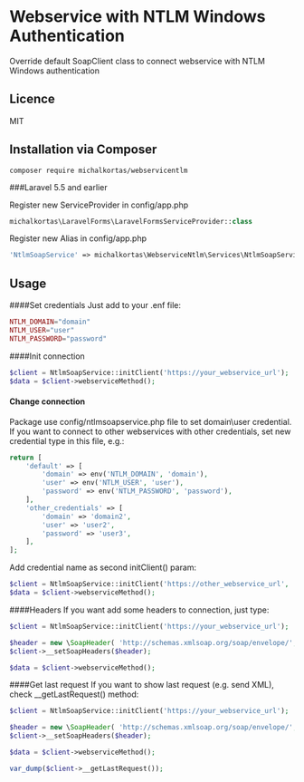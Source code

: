 # Webservice with NTLM Windows Authentication
Override default SoapClient class to connect webservice with NTLM Windows authentication
## Licence
MIT
## Installation via Composer
```
composer require michalkortas/webservicentlm
```
###Laravel 5.5 and earlier

Register new ServiceProvider in config/app.php
```php
michalkortas\LaravelForms\LaravelFormsServiceProvider::class
```

Register new Alias in config/app.php
```php
'NtlmSoapService' => michalkortas\WebserviceNtlm\Services\NtlmSoapService::class
```
## Usage
####Set credentials
Just add to your .enf file:
```php
NTLM_DOMAIN="domain"
NTLM_USER="user"
NTLM_PASSWORD="password"
```

####Init connection
```php
$client = NtlmSoapService::initClient('https://your_webservice_url');
$data = $client->webserviceMethod();
```

#### Change connection 
Package use config/ntlmsoapservice.php file to set domain\user credential. If you want to connect to other webservices with other credentials, set new credential type in this file, e.g.:

```php
return [
    'default' => [
        'domain' => env('NTLM_DOMAIN', 'domain'),
        'user' => env('NTLM_USER', 'user'),
        'password' => env('NTLM_PASSWORD', 'password'),
    ],
    'other_credentials' => [
        'domain' => 'domain2',
        'user' => 'user2',
        'password' => 'user3',
    ],
];
```

Add credential name as second initClient() param:

```php
$client = NtlmSoapService::initClient('https://other_webservice_url', 'other_credentials');
$data = $client->webserviceMethod();
```
####Headers
If you want add some headers to connection, just type:
```php
$client = NtlmSoapService::initClient('https://your_webservice_url');

$header = new \SoapHeader( 'http://schemas.xmlsoap.org/soap/envelope/', 'Header');
$client->__setSoapHeaders($header);

$data = $client->webserviceMethod();
```

####Get last request
If you want to show last request (e.g. send XML), check __getLastRequest() method:
```php
$client = NtlmSoapService::initClient('https://your_webservice_url');

$header = new \SoapHeader( 'http://schemas.xmlsoap.org/soap/envelope/', 'Header');
$client->__setSoapHeaders($header);

$data = $client->webserviceMethod();

var_dump($client->__getLastRequest());
```

